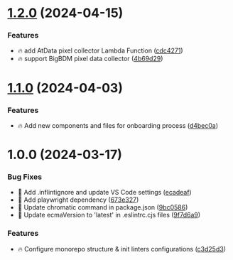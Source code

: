 # [1.2.0](https://github.com/kynesis-io/dashboard/compare/v1.1.0...v1.2.0) (2024-04-15)


### Features

* 🔥 add AtData pixel collector Lambda Function ([cdc4271](https://github.com/kynesis-io/dashboard/commit/cdc4271097fddaa0e7b2e589ed428064c9824ebd))
* 🔥 support BigBDM pixel data collector ([4b69d29](https://github.com/kynesis-io/dashboard/commit/4b69d29327ee9e3401def84edca1fda0e24a44b0))

# [1.1.0](https://github.com/kynesis-io/dashboard/compare/v1.0.0...v1.1.0) (2024-04-03)


### Features

* 🔥 Add new components and files for onboarding process ([d4bec0a](https://github.com/kynesis-io/dashboard/commit/d4bec0ab1128da8d8be235e1ef2e4dbf5fe37cf2))

# 1.0.0 (2024-03-17)


### Bug Fixes

* 🐞 Add .inflintignore and update VS Code settings ([ecadeaf](https://github.com/kynesis-io/dashboard/commit/ecadeaf76b2e89cc9ed77d32c9b3172359a74d0a))
* 🐞 Add playwright dependency ([673e327](https://github.com/kynesis-io/dashboard/commit/673e3278811120eebd28c4253983e0ae1f7d6249))
* 🐞 Update chromatic command in package.json ([9bc0586](https://github.com/kynesis-io/dashboard/commit/9bc058650eaf104cb44d696ced1c381d6fef4211))
* 🐞 Update ecmaVersion to 'latest' in .eslintrc.cjs files ([9f7d6a9](https://github.com/kynesis-io/dashboard/commit/9f7d6a917baad229f03957a21ef9d008e4800356))


### Features

* 🔥 Configure monorepo structure & init linters configurations ([c3d25d3](https://github.com/kynesis-io/dashboard/commit/c3d25d36e71c0e08d6d1ce507539de9dfba2074f))
